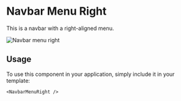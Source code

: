 # Navbar Menu Right

This is a navbar with a right-aligned menu.

![Navbar menu right](/NavbarMenuRight.png)

## Usage

To use this component in your application, simply include it in your template:

```
<NavbarMenuRight />
```